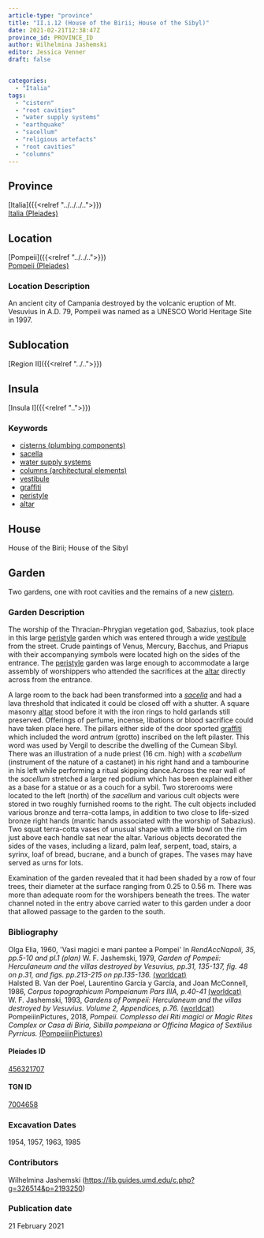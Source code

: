 ```yaml
---
article-type: "province"
title: "II.i.12 (House of the Birii; House of the Sibyl)"
date: 2021-02-21T12:38:47Z
province_id: PROVINCE_ID
author: Wilhelmina Jashemski
editor: Jessica Venner
draft: false


categories:
  - "Italia"
tags:
  - "cistern"
  - "root cavities"
  - "water supply systems"
  - "earthquake"
  - "sacellum"
  - "religious artefacts"
  - "root cavities"
  - "columns"
---
```


## Province
[Italia]({{<relref "../../../..">}}) \
[Italia (Pleiades)](https://pleiades.stoa.org/places/1052)

## Location
[Pompeii]({{<relref "../../..">}}) \
[Pompeii (Pleiades)](https://pleiades.stoa.org/places/433032)


### Location Description
An ancient city of Campania destroyed by the volcanic eruption of Mt. Vesuvius in A.D. 79, Pompeii was named as a UNESCO World Heritage Site in 1997.

## Sublocation
[Region II]({{<relref "../..">}})
## Insula
[Insula I]({{<relref "..">}})

### Keywords
 - [cisterns (plumbing components)](http://vocab.getty.edu/page/aat/300052558)
 - [sacella](http://www.getty.edu/vow/AATFullDisplay?find=sacellum&logic=AND&note=&english=N&prev_page=1&subjectid=300007570)
 - [water supply systems](http://vocab.getty.edu/page/aat/300008618)
 - [columns (architectural elements)](http://vocab.getty.edu/page/aat/300001571)
 - [vestibule](http://vocab.getty.edu/page/aat/300083076)
 - [graffiti](http://vocab.getty.edu/page/aat/300015613)
 - [peristyle](http://vocab.getty.edu/page/aat/300080971)
 - [altar](http://vocab.getty.edu/page/aat/300003725)



 ## House
 House of the Birii; House of the Sibyl


## Garden
Two gardens, one with root cavities and the remains of a new [cistern](http://vocab.getty.edu/page/aat/300052558).

### Garden Description
The worship of the Thracian-Phrygian vegetation god, Sabazius, took place in this large [peristyle](http://vocab.getty.edu/page/aat/300080971) garden which was entered through a wide [vestibule](http://vocab.getty.edu/page/aat/300083076) from the street. Crude paintings of Venus, Mercury, Bacchus, and Priapus with their accompanying symbols were located high on the sides of the entrance. The [peristyle](http://vocab.getty.edu/page/aat/300080971) garden was large enough to accommodate a large assembly of worshippers who attended the sacrifices at the [altar](http://vocab.getty.edu/page/aat/300003725) directly across from the entrance.

A large room to the back had been transformed into a [*sacella*](http://www.getty.edu/vow/AATFullDisplay?find=sacellum&logic=AND&note=&english=N&prev_page=1&subjectid=300007570) and had a lava threshold that indicated it could be closed off with a shutter. A square masonry [altar](http://vocab.getty.edu/page/aat/300003725) stood before it with the iron rings to hold garlands still preserved. Offerings of perfume, incense, libations or blood sacrifice could have taken place here. The pillars either side of the door sported [graffiti](http://vocab.getty.edu/page/aat/300015613) which included the word *antrum* (grotto) inscribed on the left pilaster. This word was used by Vergil to describe the dwelling of the Cumean Sibyl. There was an illustration of a nude priest (16 cm. high) with a *scabellum* (instrument of the nature of a castanet) in his right hand and a tambourine in his left while performing a ritual skipping dance.Across the rear wall of the *sacellum* stretched a large red podium which has been explained either as a base for a statue or as a couch for a sybil. Two storerooms were located to the left (north) of the *sacellum* and various cult objects were stored in two roughly furnished rooms to the right. The cult objects included various bronze and terra-cotta lamps, in addition to two close to life-sized bronze right hands (mantic hands associated with the worship of Sabazius). Two squat terra-cotta vases of unusual shape with a little bowl on the rim just above each handle sat near the altar. Various objects decorated the sides of the vases, including a lizard, palm leaf, serpent, toad, stairs, a syrinx, loaf of bread, bucrane, and a bunch of grapes. The vases may have served as urns for lots.  


Examination of the garden revealed that it had been shaded by a row of four trees, their diameter at the surface ranging from 0.25 to 0.56 m. There was more than adequate room for the worshipers beneath the trees. The water channel noted in the entry above carried water to this garden under a door that allowed passage to the garden to the south.


### Bibliography
Olga Elia, 1960, 'Vasi magici e mani pantee a Pompei' In *RendAccNapoli, 35, pp.5-10 and pl.1 (plan)*
W. F. Jashemski, 1979, *Garden of Pompeii: Herculaneum and the villas destroyed by Vesuvius, pp.31, 135-137, fig. 48 on p.31, and figs. pp.213-215 on pp.135-136.* [(worldcat)](https://www.worldcat.org/title/gardens-of-pompeii-1/oclc/312003872&referer=brief_results)  
Halsted B. Van der Poel, Laurentino García y García, and Joan McConnell, 1986, *Corpus topographicum Pompeianum Pars IIIA, p.40-41* [(worldcat)](https://www.worldcat.org/title/corpus-topographicum-pompeianum/oclc/8667821)  
W. F. Jashemski, 1993, *Gardens of Pompeii: Herculaneum and the villas destroyed by Vesuvius. Volume 2, Appendices, p.76.* [(worldcat)](https://www.worldcat.org/title/gardens-of-pompeii-herculaneum-and-the-villas-destroyed-by-vesuvius-volume-2-appendices/oclc/222353569)  
PompeiiinPictures, 2018, *Pompeii. Complesso dei Riti magici or Magic Rites Complex or Casa di Biria, Sibilla pompeiana or Officina Magica of Sextilius Pyrricus.* [(PompeiiinPictures)](https://pompeiiinpictures.com/pompeiiinpictures/R2/2%2001%2012.htm)


<!--#### Periodo ID-->

<!-- [PERIODO_ID](https://pleiades.stoa.org/places/PLEIADES_ID) -->

#### Pleiades ID
[456321707](https://pleiades.stoa.org/places/456321707)

#### TGN ID
[7004658](http://vocab.getty.edu/page/tgn/7004658)

###  Excavation Dates
1954, 1957, 1963, 1985

### Contributors
Wilhelmina Jashemski (https://lib.guides.umd.edu/c.php?g=326514&p=2193250)  

### Publication date
21 February 2021
<!-- Format: dd MONTH_NAME yyyy -->

<!-- DATE -->
